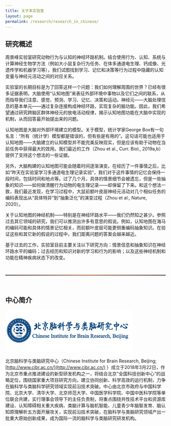 ```yaml
---
title: 关于本实验室
layout: page
permalink: /research/research_in_chinese/
---
```


## 研究概述

周景峰实验室研究动物行为与认知的神经环路机制。结合使用行为、认知、系统与计算神经生物学方法（例如大小鼠复杂行为任务、在体多通道电生理、钙成像、光遗传学和机器学习等），我们试图找到学习、记忆和决策等行为过程中隐藏的认知变量与神经元活动之间的对应关系。

实验室的长期目标是为了回答这样一个问题：我们如何理解周围的世界？已经有很多证据表明，大脑使用“认知地图”来表征外部环境中事物以及它们之间的联系，从而指导我们注意、感觉、预测、学习、记忆、决策和运动。神经元——大脑处理信息的基本单元——通过复杂连接构成神经环路，实现复杂的脑功能。因此，我们希望通过研究跨脑区群体神经元的放电活动规律，揭示认知地图功能在大脑中实现的机制，从而回答最开始提出来的问题。

认知地图是大脑对外部环境建立的模型。关于模型，统计学家George Box有一句名言：“所有（统计学）模型都是错误的，但有些是有用的”。这句话可能也适用于认知地图——大脑建立的认知模型并不能完美反映现实，但是应该有助于动物在当前任务中获得最大的效用。我们最近的工作（Zhou et al., Curr. Biol., 2019a,b）提供了支持这个想法的一些证据。

另外，大脑构建的认知地图可能会随着时间逐渐演变。在经历了一件事情之后，比如“昨天在实验室学习多通道电生理记录实验”，我们对于这件事情的记忆会保持一段时间，包括时间和地点等。过了几个月，具体的情景细节会被遗忘，但是一些抽象的知识——如何做清醒行为动物的电生理记录——却保留了下来。和这个想法一致，我们最近发现，在学习过程中，大鼠前额叶皮层神经元活动对几个相似任务的编码表现出从“具体特异”到“抽象泛化”的演变过程（Zhou et al., Nature, 2020）。

关于认知地图的神经机制——特别是在神经环路水平——我们仍然知之甚少。参照过去其它领域的研究，我们可以推测出许多有意思的假说。例如，认知地图在海马的编码可能和具体的情景记忆相关，而前额叶皮层可能更侧重编码抽象知识。在验证这些和其它新的假说的过程中，我们距离问题的答案会越来越近。

基于过去的工作，实验室目前主要关注以下研究方向：情景信息和抽象知识在神经环路水平的编码；过去经历和知识对新的学习和行为的影响；以及这些神经机制和功能在精神疾病状态下的改变。

<p> </p>

<br>
<hr style="height:2px; border:0; background-image: linear-gradient(to right, rgba(255, 94, 19, 0), rgba(255, 94, 19, 0.6), rgba(255, 94, 19, 0))" />
<br>

## 中心简介

<p align="left">
  <img width="400" style="border-radius:8px; border:0px solid #6495ED" src="/assets/CIBR_logo.png">
</p>

北京脑科学与类脑研究中心（Chinese Institute for Brain Research, Beijing; [http://www.cibr.ac.cn/](http://www.cibr.ac.cn/) ）成立于2018年3月22日，作为北京市重点推进建设的新型研发机构之一，将结合北京“全国科技创新中心”的战略定位，围绕国家重大项目研究方向，建立协同创新、科学高效的运行机制，力争在脑科学与类脑科学研究领域实现前沿技术突破。中心由北京市政府与中国科学院、北京大学、清华大学、北京师范大学、中国医学科学院、中国中医科学院等单位联合共建，实行理事会领导下的主任负责制，将重点围绕共性技术平台和资源库建设、认知障碍相关重大疾病、类脑计算与脑机智能、儿童青少年脑智发育、脑认知原理解析五方面开展攻关，实现前沿技术突破，在脑科学与类脑研究领域产出一批重大原始创新成果，成为国际一流的脑科学与类脑研究研发机构。
